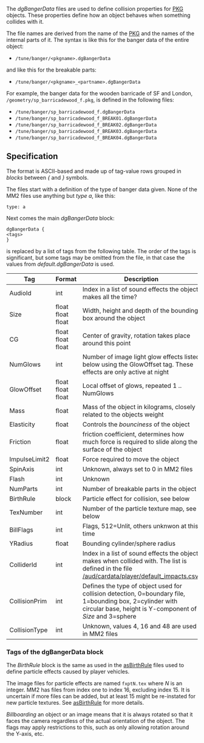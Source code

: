 The *dgBangerData* files are used to define collision properties for
[PKG](PKG.md) objects. These properties define how an object
behaves when something collides with it.

The file names are derived from the name of the [PKG](PKG.md)
and the names of the internal parts of it. The syntax is like this for
the banger data of the entire object:

* `/tune/banger/<pkgname>.dgBangerData`

and like this for the breakable parts:

* `/tune/banger/<pkgname>_<partname>.dgBangerData`

For example, the banger data for the wooden barricade of SF and London, `/geometry/sp_barricadewood_f.pkg`, is defined in the
following files:

* `/tune/banger/sp_barricadewood_f.dgBangerData`
* `/tune/banger/sp_barricadewood_f_BREAK01.dgBangerData`
* `/tune/banger/sp_barricadewood_f_BREAK02.dgBangerData`
* `/tune/banger/sp_barricadewood_f_BREAK03.dgBangerData`
* `/tune/banger/sp_barricadewood_f_BREAK04.dgBangerData`

## Specification

The format is ASCII-based and made up of tag-value rows grouped in
*blocks* between *{* and *}* symbols.

The files start with a definition of the type of banger data given. None
of the MM2 files use anything but *type a*, like this:

```
type: a
```

Next comes the main *dgBangerData* block:

```
dgBangerData {
<tags>
}
```

*<tags>* is replaced by a list of tags from the following table. The
order of the tags is significant, but some tags may be omitted from the
file, in that case the values from *default.dgBangerData* is used.

| Tag           | Format            | Description                                                                                                                                                                       |
| ------------- | ----------------- | --------------------------------------------------------------------------------------------------------------------------------------------------------------------------------- |
| AudioId       | int               | Index in a list of sound effects the object makes all the time?                                                                                                                   |
| Size          | float float float | Width, height and depth of the bounding box around the object                                                                                                                     |
| CG            | float float float | Center of gravity, rotation takes place around this point                                                                                                                         |
| NumGlows      | int               | Number of image light glow effects listed below using the GlowOffset tag. These effects are only active at night                                                                  |
| GlowOffset    | float float float | Local offset of glows, repeated 1 .. NumGlows                                                                                                                                  |
| Mass          | float             | Mass of the object in kilograms, closely related to the objects weight                                                                                                            |
| Elasticity    | float             | Controls the *bounciness* of the object                                                                                                                                           |
| Friction      | float             | friction coefficient, determines how much force is required to slide along the surface of the object                                                                              |
| ImpulseLimit2 | float             | Force required to move the object                                                                                                                                                 |
| SpinAxis      | int               | Unknown, always set to 0 in MM2 files                                                                                                                                             |
| Flash         | int               | Unknown                                                                                                                                                                           |
| NumParts      | int               | Number of breakable parts in the object                                                                                                                                           |
| BirthRule     | block             | Particle effect for collision, see below                                                                                                                                          |
| TexNumber     | int               | Number of the particle texture map, see below                                                                                                                                     |
| BillFlags     | int               | Flags, 512=Unlit, others unknwon at this time                                                     |
| YRadius       | float             | Bounding cylinder/sphere radius                                                                                                                                                   |
| ColliderId    | int               | Index in a list of sound effects the object makes when collided with. The list is defined in the file [/aud/cardata/player/default_impacts.csv](default_impacts.csv "wikilink"). |
| CollisionPrim | int               | Defines the type of object used for collision detection, 0=boundary file, 1=bounding box, 2=cylinder with circular base, height is Y-component of *Size* and 3=sphere             |
| CollisionType | int               | Unknown, values 4, 16 and 48 are used in MM2 files                                                                                                                                |

### Tags of the dgBangerData block

The *BirthRule* block is the same as used in the
[asBirthRule](asBirthRule.md) files used to define particle
effects caused by player vehicles.

The image files for particle effects are named `fxptN.tex` where *N* is
an integer. MM2 has files from index one to index 16, excluding index
15. It is uncertain if more files can be added, but at least 15 might
be re-instated for new particle textures. See
[asBirthRule](asBirthRule.md) for more details.

*Billboarding* an object or an image means that it is always rotated so
that it faces the camera regardless of the actual orientation of the
object. The flags may apply restrictions to this, such as only allowing
rotation around the Y-axis, etc.
